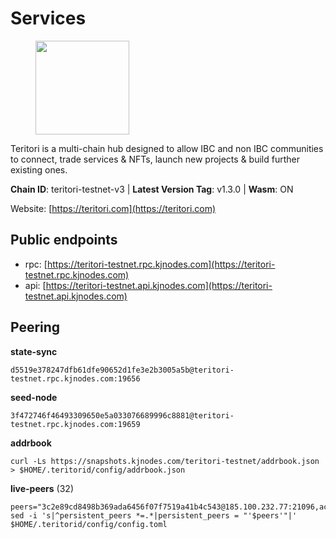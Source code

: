 # Services

<figure><img src="https://raw.githubusercontent.com/kj89/testnet_manuals/main/pingpub/logos/teritori.png" width="150" alt=""><figcaption></figcaption></figure>

Teritori is a multi-chain hub designed to allow IBC and non IBC communities  to connect, trade services & NFTs, launch new projects & build further existing ones.

**Chain ID**: teritori-testnet-v3 | **Latest Version Tag**: v1.3.0 | **Wasm**: ON

Website: [https://teritori.com](https://teritori.com)


## Public endpoints

* rpc: [https://teritori-testnet.rpc.kjnodes.com](https://teritori-testnet.rpc.kjnodes.com)
* api: [https://teritori-testnet.api.kjnodes.com](https://teritori-testnet.api.kjnodes.com)

## Peering

**state-sync**

```
d5519e378247dfb61dfe90652d1fe3e2b3005a5b@teritori-testnet.rpc.kjnodes.com:19656
```

**seed-node**

```
3f472746f46493309650e5a033076689996c8881@teritori-testnet.rpc.kjnodes.com:19659
```

**addrbook**
```
curl -Ls https://snapshots.kjnodes.com/teritori-testnet/addrbook.json > $HOME/.teritorid/config/addrbook.json
```

**live-peers** (32)
```
peers="3c2e89cd8498b369ada6456f07f7519a41b4c543@185.100.232.77:21096,ac94097daec8a32d4ed3f074f26f214cedfbb541@85.173.112.154:26656,d5519e378247dfb61dfe90652d1fe3e2b3005a5b@65.109.68.190:19656,69012ce642095e15f588ddb154327633bb2ecb9c@65.109.39.223:26656,3b539b6cff93fb3631d0a600a56ade3c6ca6bea3@51.79.28.170:26656,e78cee0e46927e483212e0313a35da6cc9151ed5@65.109.28.219:15956,ec0c58dbfe67a12ea16951134e29a6566ac05add@185.217.125.98:26656,0e51ebd10636b48b69625677a5154b839ff3f557@65.108.43.116:56107,c89ecc57dc30addb7e9032684916725c25b2a6c5@162.55.103.44:26656,3614bc766d73bebf6b73737b6690af60e7f0683e@65.108.206.118:46656,e1c50c477202e2f37643d044a6cde3c913f42230@65.108.71.92:54256,6a94690aa76f7ffbfa1ee93c50dddfb571f159b6@5.189.130.43:19656,c56b132be41b247c9f8fa1f2addaca57f9946e29@75.119.159.159:44656,ba34ddc9728cb20c050c189c8d7c38fc50428091@64.20.52.2:20026,e1b331c1f3cba509960c65d6c6bc9b49532bcbaa@65.109.85.170:27656,483a27bdec490f817f1ee819117c70e5f5e6a672@65.109.90.33:15956,356fbd3263e387bea0528ac4bbbc89a83d52e9fa@65.21.134.202:26736,a97eb7a4f3d857f1ff82265d2905fc0762a6bfd4@135.125.5.31:54256,5ae1012f9b0f4672d8152de903d115dd2f1a3ee3@65.21.170.3:27656,ccc59b8a55f9c6e7a24bd693e2796f781ea3a670@65.108.227.133:27656,15dd94f68c450da2c3b7c60b6364e3dce6f0cbf2@185.193.66.68:26641,53f69cd52a4b633179b9e762cf8d51f6696a27f6@51.159.141.148:26656,0d19829b0dd1fc324cfde1f7bc15860c896b7ac1@65.108.121.240:27656,bf100c1b6b44a6e96ab5691f3023cec3c27747fd@144.126.142.78:46656,6bc9f80a5123d62c23aadb7b5d68b740a794b0c6@207.180.194.156:36656,31413c99357d0cfc48a46767ade171db2ea0205e@135.181.138.160:46656,d590ca2f08c6793516c4923c0a62075c57f64b59@135.181.206.223:26656,7c6deaf1249610bf058f8f2127e0aa6241faa837@65.108.238.217:11054,2f565c7b81032822c0cd173386716a1339046fc2@194.35.120.196:19656,d888e05bac5209df36bdeef3497c00c96367a04f@195.201.231.163:26656,625b814af9f535b91a92727138838fde0174faff@65.108.124.172:27656,66359b449c124c166a50f96038d493fec398dfbe@149.102.153.186:19656"
sed -i 's|^persistent_peers *=.*|persistent_peers = "'$peers'"|' $HOME/.teritorid/config/config.toml
```
